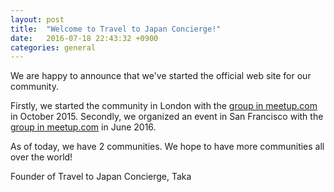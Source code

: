 ```yaml
---
layout: post
title:  "Welcome to Travel to Japan Concierge!"
date:   2016-07-18 22:43:32 +0900
categories: general
---
```


We are happy to announce that we've started the official web site for our community.

Firstly, we started the community in London with the [group in meetup.com][meetup-london] in October 2015. Secondly, we organized an event in San Francisco with the [group in meetup.com][meetup-sf] in June 2016.

As of today, we have 2 communities. We hope to have more communities all over the world!

Founder of Travel to Japan Concierge, Taka

[meetup-london]: http://www.meetup.com/Travel-to-Japan-Concierge-in-London/
[meetup-sf]: http://www.meetup.com/Travel-to-Japan-Concierge-in-San-Francisco/
